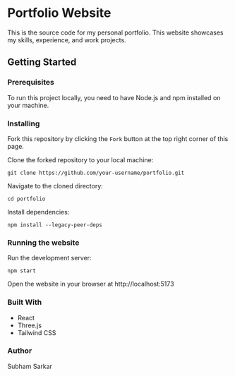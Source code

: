 # Portfolio Website

This is the source code for my personal portfolio. This website showcases my skills, experience, and work projects.

## Getting Started

### Prerequisites

To run this project locally, you need to have Node.js and npm installed on your machine.

### Installing

Fork this repository by clicking the `Fork` button at the top right corner of this page.

Clone the forked repository to your local machine:

```
git clone https://github.com/your-username/portfolio.git
```

Navigate to the cloned directory:

```
cd portfolio
```

Install dependencies:

```
npm install --legacy-peer-deps
```

### Running the website

Run the development server:

```
npm start
```

Open the website in your browser at http://localhost:5173

### Built With

* React
* Three.js
* Tailwind CSS

### Author

Subham Sarkar
















